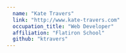 ```yaml
---
  name: "Kate Travers"
  link: "http://www.kate-travers.com"
  occupation_title: "Web Developer"
  affiliation: "Flatiron School"
  github: "ktravers"
---
```

